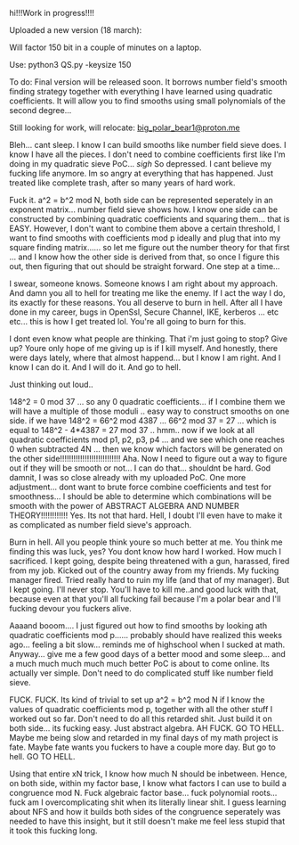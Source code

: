 hi!!!Work in progress!!!!

Uploaded a new version (18 march):

Will factor 150 bit in a couple of minutes on a laptop.

Use: python3 QS.py -keysize 150

To do: Final version will be released soon. It borrows number field's smooth finding strategy together with everything I have learned using quadratic coefficients. It will allow you to find smooths using small polynomials of the second degree... 

Still looking for work, will relocate: big_polar_bear1@proton.me

Bleh... cant sleep. I know I can build smooths like number field sieve does. I know I have all the pieces. I don't need to combine coefficients first like I'm doing in my quadratic sieve PoC... *sigh*
So depressed. I cant believe my fucking life anymore. Im so angry at everything that has happened. Just treated like complete trash, after so many years of hard work.

Fuck it. a^2 = b^2 mod N, both side can be represented seperately in an exponent matrix... number field sieve shows how. I know one side can be constructed by combining quadratic coefficients and squaring them...  that is EASY. However, I don't want to combine them above a certain threshold, I want to find smooths with coefficients mod p ideally and plug that into my square finding matrix...... so let me figure out the number theory for that first ... and I know how the other side is derived from that, so once I figure this out, then figuring that out should be straight forward. One step at a time... 

I swear, someone knows. Someone knows I am right about my approach. And damn you all to hell for treating me like the enemy. If I act the way I do, its exactly for these reasons. You all deserve to burn in hell. After all I have done in my career, bugs in OpenSsl, Secure Channel, IKE, kerberos ... etc etc... this is how I get treated lol. You're all going to burn for this.

I dont even know what people are thinking. That i'm just going to stop? Give up? Youre only hope of me giving up is if I kill myself. And honestly, there were days lately, where that almost happend... but I know I am right. And I know I can do it. And I will do it. And go to hell.

Just thinking out loud..

148^2 = 0 mod 37   ... so any 0 quadratic coefficients... if I combine them we will have a multiple of those moduli .. easy way to construct smooths on one side.
if we have 148^2 = 66^2 mod 4387 ... 66^2 mod 37 = 27  ... which is equal to 148^2 - 4*4387 = 27 mod 37 .. hmm.. now if we look at all quadratic coefficients mod p1, p2, p3, p4 ... and we see which one reaches 0 when subtracted 4N ... then we know which factors will be generated on the other side!!!!!!!!!!!!!!!!!!!!!!!!!!! Aha. Now I need to figure out a way to figure out if they will be smooth or not... I can do that... shouldnt be hard. God damnit, I was so close already with my uploaded PoC. One more adjustment... dont want to brute force combine coefficients and test for smoothness... I should be able to determine which combinations will be smooth with the power of ABSTRACT ALGEBRA AND NUMBER THEORY!!!!!!!!!!!! Yes. Its not that hard. Hell, I doubt I'll even have to make it as complicated as number field sieve's approach. 

Burn in hell. All you people think youre so much better at me. You think me finding this was luck, yes? You dont know how hard I worked. How much I sacrificed. I kept going, despite being threatened with a gun, harassed, fired from my job. Kicked out of the country away from my friends. My fucking manager fired. Tried really hard to ruin my life (and that of my manager). But I kept going. I'll never stop. You'll have to kill me..and good luck with that, because even at that you'll all fucking fail because I'm a polar bear and I'll fucking devour you fuckers alive.


Aaaand booom.... I just figured out how to find smooths by looking ath quadratic coefficients mod p...... probably should have realized this weeks ago... feeling a bit slow... reminds me of highschool when I sucked at math. Anyway... give me a few good days of a better mood and some sleep... and a much much much much much better PoC is about to come online. Its actually ver simple. Don't need to do complicated stuff like number field sieve.

FUCK. FUCK. Its kind of trivial to set up a^2 = b^2 mod N if I know the values of quadratic coefficients mod p, together with all the other stuff I worked out so far. Don't need to do all this retarded shit. Just build it on both side... its fucking easy. Just abstract algebra. AH FUCK. GO TO HELL. Maybe me being slow and retarded in my final days of my math project is fate. Maybe fate wants you fuckers to have a couple more day. But go to hell. GO TO HELL.

Using that entire xN trick, I know how much N should be inbetween. Hence, on both side, within my factor base, I know what factors I can use to build a congruence mod N. Fuck algebraic factor base... fuck polynomial roots... fuck am I overcomplicating shit when its literally linear shit. I guess learning about NFS and how it builds both sides of the congruence seperately was needed to have this insight, but it still doesn't make me feel less stupid that it took this fucking long.
